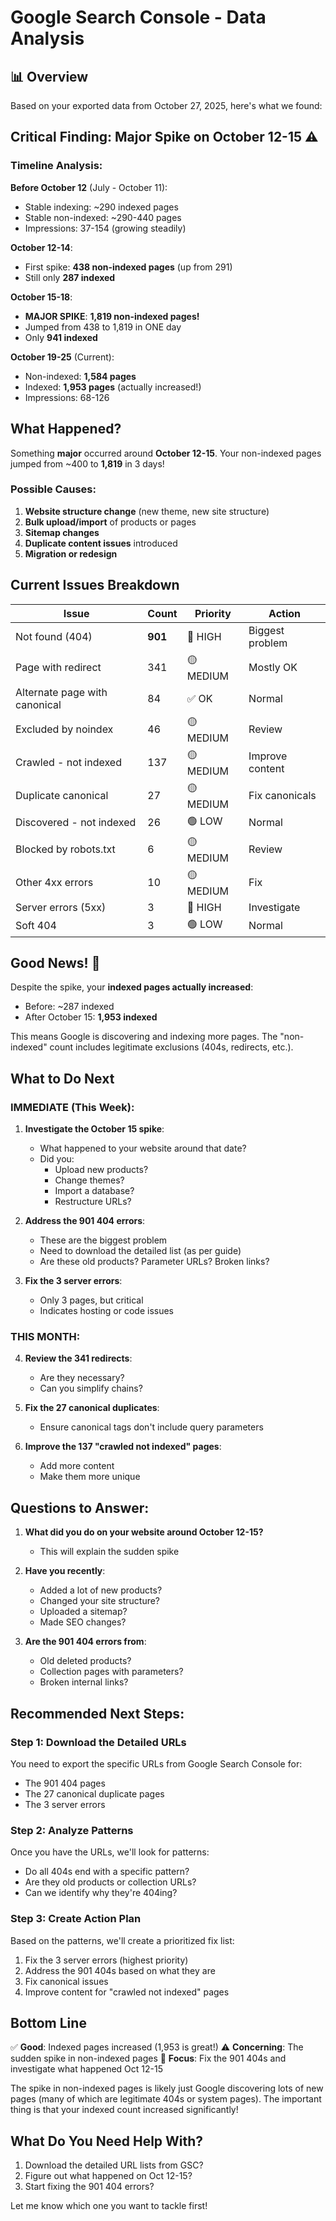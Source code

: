 # Google Search Console - Data Analysis

## 📊 Overview

Based on your exported data from October 27, 2025, here's what we found:

## Critical Finding: Major Spike on October 12-15 ⚠️

### Timeline Analysis:

**Before October 12** (July - October 11):
- Stable indexing: ~290 indexed pages
- Stable non-indexed: ~290-440 pages
- Impressions: 37-154 (growing steadily)

**October 12-14**:
- First spike: **438 non-indexed pages** (up from 291)
- Still only **287 indexed**

**October 15-18**:
- **MAJOR SPIKE**: **1,819 non-indexed pages!**
- Jumped from 438 to 1,819 in ONE day
- Only **941 indexed**

**October 19-25** (Current):
- Non-indexed: **1,584 pages**
- Indexed: **1,953 pages** (actually increased!)
- Impressions: 68-126

## What Happened?

Something **major** occurred around **October 12-15**. Your non-indexed pages jumped from ~400 to **1,819** in 3 days!

### Possible Causes:

1. **Website structure change** (new theme, new site structure)
2. **Bulk upload/import** of products or pages
3. **Sitemap changes**
4. **Duplicate content issues** introduced
5. **Migration or redesign**

## Current Issues Breakdown

| Issue | Count | Priority | Action |
|-------|-------|----------|--------|
| Not found (404) | **901** | 🔴 HIGH | Biggest problem |
| Page with redirect | 341 | 🟡 MEDIUM | Mostly OK |
| Alternate page with canonical | 84 | ✅ OK | Normal |
| Excluded by noindex | 46 | 🟡 MEDIUM | Review |
| Crawled - not indexed | 137 | 🟡 MEDIUM | Improve content |
| Duplicate canonical | 27 | 🟡 MEDIUM | Fix canonicals |
| Discovered - not indexed | 26 | 🟢 LOW | Normal |
| Blocked by robots.txt | 6 | 🟡 MEDIUM | Review |
| Other 4xx errors | 10 | 🟡 MEDIUM | Fix |
| Server errors (5xx) | 3 | 🔴 HIGH | Investigate |
| Soft 404 | 3 | 🟢 LOW | Normal |

## Good News! 🎉

Despite the spike, your **indexed pages actually increased**:
- Before: ~287 indexed
- After October 15: **1,953 indexed**

This means Google is discovering and indexing more pages. The "non-indexed" count includes legitimate exclusions (404s, redirects, etc.).

## What to Do Next

### IMMEDIATE (This Week):

1. **Investigate the October 15 spike**:
   - What happened to your website around that date?
   - Did you:
     - Upload new products?
     - Change themes?
     - Import a database?
     - Restructure URLs?

2. **Address the 901 404 errors**:
   - These are the biggest problem
   - Need to download the detailed list (as per guide)
   - Are these old products? Parameter URLs? Broken links?

3. **Fix the 3 server errors**:
   - Only 3 pages, but critical
   - Indicates hosting or code issues

### THIS MONTH:

4. **Review the 341 redirects**:
   - Are they necessary?
   - Can you simplify chains?

5. **Fix the 27 canonical duplicates**:
   - Ensure canonical tags don't include query parameters

6. **Improve the 137 "crawled not indexed" pages**:
   - Add more content
   - Make them more unique

## Questions to Answer:

1. **What did you do on your website around October 12-15?**
   - This will explain the sudden spike

2. **Have you recently**:
   - Added a lot of new products?
   - Changed your site structure?
   - Uploaded a sitemap?
   - Made SEO changes?

3. **Are the 901 404 errors from**:
   - Old deleted products?
   - Collection pages with parameters?
   - Broken internal links?

## Recommended Next Steps:

### Step 1: Download the Detailed URLs
You need to export the specific URLs from Google Search Console for:
- The 901 404 pages
- The 27 canonical duplicate pages
- The 3 server errors

### Step 2: Analyze Patterns
Once you have the URLs, we'll look for patterns:
- Do all 404s end with a specific pattern?
- Are they old products or collection URLs?
- Can we identify why they're 404ing?

### Step 3: Create Action Plan
Based on the patterns, we'll create a prioritized fix list:
1. Fix the 3 server errors (highest priority)
2. Address the 901 404s based on what they are
3. Fix canonical issues
4. Improve content for "crawled not indexed" pages

## Bottom Line

✅ **Good**: Indexed pages increased (1,953 is great!)
⚠️ **Concerning**: The sudden spike in non-indexed pages
🎯 **Focus**: Fix the 901 404s and investigate what happened Oct 12-15

The spike in non-indexed pages is likely just Google discovering lots of new pages (many of which are legitimate 404s or system pages). The important thing is that your indexed count increased significantly!

## What Do You Need Help With?

1. Download the detailed URL lists from GSC?
2. Figure out what happened on Oct 12-15?
3. Start fixing the 901 404 errors?

Let me know which one you want to tackle first!

